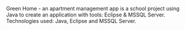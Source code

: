 Green Home - an apartment management app is a school project using Java to create an application with tools: Eclipse & MSSQL Server.
Technologies used: Java, Eclipse and MSSQL Server.
